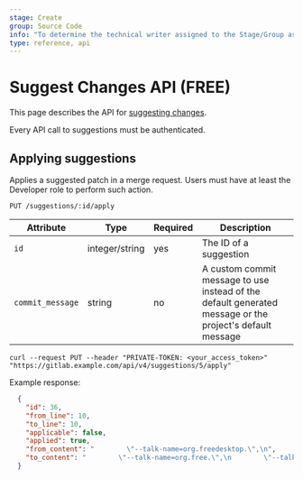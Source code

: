 ```yaml
---
stage: Create
group: Source Code
info: "To determine the technical writer assigned to the Stage/Group associated with this page, see https://about.gitlab.com/handbook/engineering/ux/technical-writing/#assignments"
type: reference, api
---
```


# Suggest Changes API **(FREE)**

This page describes the API for [suggesting changes](../user/project/merge_requests/reviews/suggestions.md).

Every API call to suggestions must be authenticated.

## Applying suggestions

Applies a suggested patch in a merge request. Users must have
at least the Developer role to perform such action.

```plaintext
PUT /suggestions/:id/apply
```

| Attribute | Type | Required | Description |
| --------- | ---- | -------- | ----------- |
| `id` | integer/string | yes | The ID of a suggestion |
| `commit_message` | string | no | A custom commit message to use instead of the default generated message or the project's default message |

```shell
curl --request PUT --header "PRIVATE-TOKEN: <your_access_token>" "https://gitlab.example.com/api/v4/suggestions/5/apply"
```

Example response:

```json
  {
    "id": 36,
    "from_line": 10,
    "to_line": 10,
    "applicable": false,
    "applied": true,
    "from_content": "        \"--talk-name=org.freedesktop.\",\n",
    "to_content": "        \"--talk-name=org.free.\",\n        \"--talk-name=org.desktop.\",\n"
  }
```
